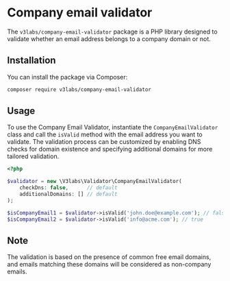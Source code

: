 Company email validator
=
The `v3labs/company-email-validator` package is a PHP library designed 
to validate whether an email address belongs to a company domain or not.

Installation
-
You can install the package via Composer:
```bash
composer require v3labs/company-email-validator
```

Usage
-
To use the Company Email Validator, instantiate the `CompanyEmailValidator` 
class and call the `isValid` method with the email address you want to validate. 
The validation process can be customized by enabling DNS checks for domain 
existence and specifying additional domains for more tailored validation.

```php
<?php

$validator = new \V3labs\Validator\CompanyEmailValidator(
    checkDns: false,      // default
    additionalDomains: [] // default
);

$isCompanyEmail1 = $validator->isValid('john.doe@example.com'); // false
$isCompanyEmail2 = $validator->isValid('info@acme.com'); // true
```

Note
-
The validation is based on the presence of common free email domains, 
and emails matching these domains will be considered as non-company emails.